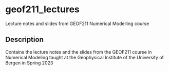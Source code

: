 # geof211_lectures
Lecture notes and slides from GEOF211 Numerical Modelling course

## Description

Contains the lecture notes and the slides from the GEOF211 course in Numerical Modeling taught at the Geophysical Institute of the University of Bergen in Spring 2023

